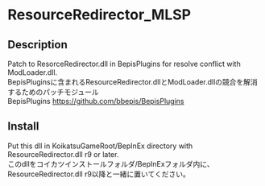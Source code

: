 # ResourceRedirector_MLSP
## Description
Patch to ResorceRedirector.dll in BepisPlugins for resolve conflict with ModLoader.dll.  
BepisPluginsに含まれるResourceRedirector.dllとModLoader.dllの競合を解消するためのパッチモジュール  
BepisPlugins https://github.com/bbepis/BepisPlugins

## Install
Put this dll in KoikatsuGameRoot/BepInEx directory with ResourceRedirector.dll r9 or later.  
このdllをコイカツインストールフォルダ/BepInExフォルダ内に、ResourceRedirector.dll r9以降と一緒に置いてください。
